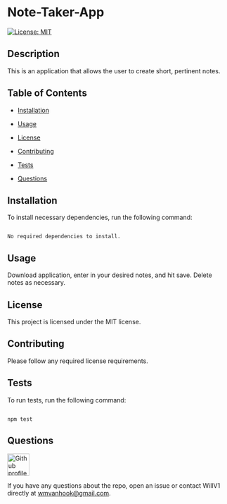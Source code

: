 
# Note-Taker-App

[![License: MIT](https://img.shields.io/badge/License-MIT-yellow.svg)](https://opensource.org/licenses/MIT)

## Description
  
This is an application that allows the user to create short, pertinent notes.

## Table of Contents

* [Installation](#installation)

* [Usage](#usage)
  
* [License](#license)

* [Contributing](#contributing)

* [Tests](#tests)

* [Questions](#questions)

## Installation 

To install necessary dependencies, run the following command: 

```

No required dependencies to install.

```

## Usage

Download application, enter in your desired notes, and hit save.  Delete notes as necessary.

## License

This project is licensed under the MIT license.

## Contributing 

Please follow any required license requirements.

## Tests 

To run tests, run the following command:

```

npm test

```

## Questions

<img src ="https://avatars2.githubusercontent.com/u/61336802?v=4" alt="Github profile image" width="50px" height="50px" />

If you have any questions about the repo, open an issue or contact WillV1 directly at wmvanhook@gmail.com.

